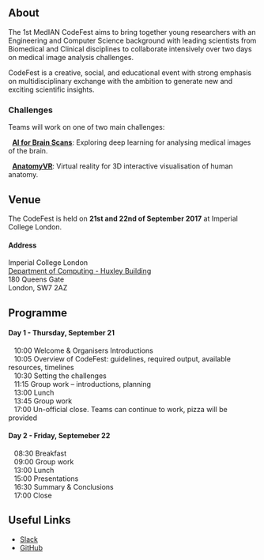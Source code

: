 ## About

The 1st MedIAN CodeFest aims to bring together young researchers with an Engineering and Computer Science background with leading scientists from Biomedical and Clinical disciplines to collaborate intensively over two days on medical image analysis challenges. 

CodeFest is a creative, social, and educational event with strong emphasis on multidisciplinary exchange with the ambition to generate new and exciting scientific insights.

### Challenges

Teams will work on one of two main challenges:

&nbsp;&nbsp;**[AI for Brain Scans](https://median-codefest.github.io/AIBrainScans)**: Exploring deep learning for analysing medical images of the brain.

&nbsp;&nbsp;**[AnatomyVR](https://median-codefest.github.io/AnatomyVR)**: Virtual reality for 3D interactive visualisation of human anatomy.

## Venue

The CodeFest is held on **21st and 22nd of September 2017** at Imperial College London.

#### Address
Imperial College London  
[Department of Computing - Huxley Building](http://www.imperial.ac.uk/computing/about/getting-here/)  
180 Queens Gate  
London, SW7 2AZ

## Programme

#### Day 1 - Thursday, September 21
&nbsp;&nbsp;&nbsp;10:00 Welcome & Organisers Introductions  
&nbsp;&nbsp;&nbsp;10:05 Overview of CodeFest: guidelines, required output, available resources, timelines  
&nbsp;&nbsp;&nbsp;10:30 Setting the challenges  
&nbsp;&nbsp;&nbsp;11:15 Group work – introductions, planning  
&nbsp;&nbsp;&nbsp;13:00 Lunch  
&nbsp;&nbsp;&nbsp;13:45 Group work  
&nbsp;&nbsp;&nbsp;17:00 Un-official close. Teams can continue to work, pizza will be provided

#### Day 2 - Friday, Septemeber 22
&nbsp;&nbsp;&nbsp;08:30 Breakfast  
&nbsp;&nbsp;&nbsp;09:00 Group work  
&nbsp;&nbsp;&nbsp;13:00 Lunch  
&nbsp;&nbsp;&nbsp;15:00 Presentations  
&nbsp;&nbsp;&nbsp;16:30 Summary & Conclusions  
&nbsp;&nbsp;&nbsp;17:00 Close

## Useful Links

* [Slack](https://median-codefest.slack.com)
* [GitHub](https://github.com/median-codefest)
